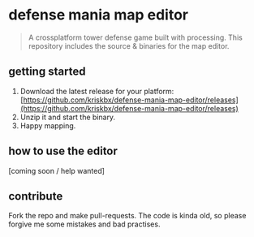 # defense mania map editor

> A crossplatform tower defense game built with processing.
> This repository includes the source & binaries for the map editor.

## getting started

1. Download the latest release for your platform: [https://github.com/kriskbx/defense-mania-map-editor/releases](https://github.com/kriskbx/defense-mania-map-editor/releases)
2. Unzip it and start the binary.
3. Happy mapping.

## how to use the editor

[coming soon / help wanted]

## contribute

Fork the repo and make pull-requests. The code is kinda old, so please forgive me some mistakes and bad practises.